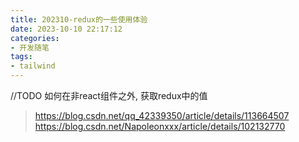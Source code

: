 ```yaml
---
title: 202310-redux的一些使用体验
date: 2023-10-10 22:17:12
categories:
- 开发随笔
tags: 
- tailwind
---
```



//TODO
如何在非react组件之外, 获取redux中的值
> https://blog.csdn.net/qq_42339350/article/details/113664507
> https://blog.csdn.net/Napoleonxxx/article/details/102132770
> 
